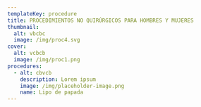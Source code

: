 ```yaml
---
templateKey: procedure
title: PROCEDIMIENTOS NO QUIRÚRGICOS PARA HOMBRES Y MUJERES
thumbnail:
  alt: vbcbc
  image: /img/proc4.svg
cover:
  alt: vcbcb
  image: /img/proc1.png
procedures:
  - alt: cbvcb
    description: Lorem ipsum
    image: /img/placeholder-image.png
    name: Lipo de papada
---
```


